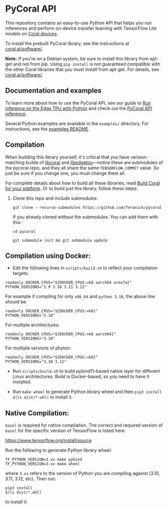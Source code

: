 # PyCoral API

This repository contains an easy-to-use Python API that helps you run inferences
and perform on-device transfer learning with TensorFlow Lite models on
[Coral devices](https://coral.ai/products/).

To install the prebuilt PyCoral library, see the instructions at
[coral.ai/software/](https://coral.ai/software/#pycoral-api).

**Note:** If you're on a Debian system, be sure to install this library from
apt-get and not from pip. Using `pip install` is not guaranteed compatible with
the other Coral libraries that you must install from apt-get. For details, see
[coral.ai/software/](https://coral.ai/software/#debian-packages).

## Documentation and examples

To learn more about how to use the PyCoral API, see our guide to [Run inference
on the Edge TPU with Python](https://coral.ai/docs/edgetpu/tflite-python/) and
check out the [PyCoral API reference](https://coral.ai/docs/reference/py/).

Several Python examples are available in the `examples/` directory. For
instructions, see the [examples README](
https://github.com/google-coral/pycoral/tree/master/examples#pycoral-api-examples).


## Compilation

When building this library yourself, it's critical that you have
version-matching builds of
[libcoral](https://github.com/google-coral/libcoral/tree/master) and
[libedgetpu](https://github.com/google-coral/libedgetpu/tree/master)—notice
these are submodules of the pycoral repo, and they all share the same
`TENSORFLOW_COMMIT` value. So just be sure if you change one, you must change
them all.

For complete details about how to build all these libraries, read
[Build Coral for your platform](https://coral.ai/docs/notes/build-coral/).
Or to build just this library, follow these steps:

1.  Clone this repo and include submodules:

    ```
    git clone --recurse-submodules https://github.com/feranick/pycoral
    ```

    If you already cloned without the submodules. You can add them with this:

    ```
    cd pycoral

    git submodule init && git submodule update
    ```

## Compilation using Docker:

* Edit the following lines in `scripts/build.sh` to reflect your compilation targets:

```
readonly DOCKER_CPUS="${DOCKER_CPUS:=k8 aarch64 armv7a}"
PYTHON_VERSIONS="3.9 3.10 3.11 3.12"
```

For example if compiling for only `x86_64` and `python 3.10`, the above line should be:
```
readonly DOCKER_CPUS="${DOCKER_CPUS:=k8}"
PYTHON_VERSIONS="3.10"
```
  
For multiple architectures:

```
readonly DOCKER_CPUS="${DOCKER_CPUS:=k8 aarch64}"
PYTHON_VERSIONS="3.10"
```

For multiple versions of phyton:

```
readonly DOCKER_CPUS="${DOCKER_CPUS:=k8}"
PYTHON_VERSIONS="3.10 3.12"
```

* Run `scripts/build.sh` to build pybind11-based native layer for different
    Linux architectures. Build is Docker-based, so you need to have it
    installed.

* Run `make wheel` to generate Python library wheel and then `pip3 install
    $(ls dist/*.whl)` to install it.
    
## Native Compilation:

`bazel` is required for native compilation. The correct and required version of `bazel` for the specific version of TensorFlow is listed here:

https://www.tensorflow.org/install/source

Run the following to generate Python library wheel:

```
TF_PYTHON_VERSION=3.xx make pybind
TF_PYTHON_VERSION=3.xx make wheel
```

where `3.xx` refers to the version of Python you are compiling against (3.10, 3.11, 3.12, etc). Then run:

```
pip3 install
$(ls dist/*.whl)
```

to install it.
